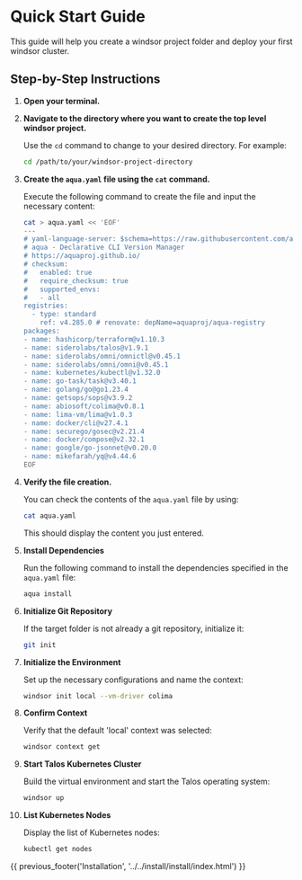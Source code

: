 # Quick Start Guide

This guide will help you create a windsor project folder and deploy your first windsor cluster.

## Step-by-Step Instructions

1. **Open your terminal.**

2. **Navigate to the directory where you want to create the top level windsor project.**

   Use the `cd` command to change to your desired directory. For example:
   ```bash
   cd /path/to/your/windsor-project-directory
   ```

3. **Create the `aqua.yaml` file using the `cat` command.**

   Execute the following command to create the file and input the necessary content:
   ```bash
   cat > aqua.yaml << 'EOF'
   ---
   # yaml-language-server: $schema=https://raw.githubusercontent.com/aquaproj/aqua/main/json-schema/aqua-yaml.json
   # aqua - Declarative CLI Version Manager
   # https://aquaproj.github.io/
   # checksum:
   #   enabled: true
   #   require_checksum: true
   #   supported_envs:
   #   - all
   registries:
     - type: standard
       ref: v4.285.0 # renovate: depName=aquaproj/aqua-registry
   packages:
   - name: hashicorp/terraform@v1.10.3
   - name: siderolabs/talos@v1.9.1
   - name: siderolabs/omni/omnictl@v0.45.1
   - name: siderolabs/omni/omni@v0.45.1
   - name: kubernetes/kubectl@v1.32.0
   - name: go-task/task@v3.40.1
   - name: golang/go@go1.23.4
   - name: getsops/sops@v3.9.2
   - name: abiosoft/colima@v0.8.1
   - name: lima-vm/lima@v1.0.3
   - name: docker/cli@v27.4.1
   - name: securego/gosec@v2.21.4
   - name: docker/compose@v2.32.1
   - name: google/go-jsonnet@v0.20.0
   - name: mikefarah/yq@v4.44.6
   EOF
   ```

4. **Verify the file creation.**

   You can check the contents of the `aqua.yaml` file by using:
   ```bash
   cat aqua.yaml
   ```

   This should display the content you just entered.

5. **Install Dependencies**

   Run the following command to install the dependencies specified in the `aqua.yaml` file:
   ```bash
   aqua install
   ```

6. **Initialize Git Repository**

   If the target folder is not already a git repository, initialize it:
   ```bash
   git init
   ```

7. **Initialize the Environment**

   Set up the necessary configurations and name the context:
   ```sh
   windsor init local --vm-driver colima
   ```

8. **Confirm Context**

   Verify that the default 'local' context was selected:
   ```sh
   windsor context get
   ```

9. **Start Talos Kubernetes Cluster**

   Build the virtual environment and start the Talos operating system:
   ```sh
   windsor up
   ```

10. **List Kubernetes Nodes**

    Display the list of Kubernetes nodes:
    ```sh
    kubectl get nodes
    ```

<div>
{{ previous_footer('Installation', '../../install/install/index.html') }}
</div>

<script>
  document.getElementById('previousButton').addEventListener('click', function() {
    window.location.href = '../../install/install/index.html'; 
  });
</script>

